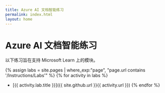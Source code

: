 ```yaml
---
title: Azure AI 文档智能练习
permalink: index.html
layout: home
---
```


# Azure AI 文档智能练习

以下练习旨在支持 Microsoft Learn 上的模块。


{% assign labs = site.pages | where_exp:"page", "page.url contains '/Instructions/Labs'" %} {% for activity in labs  %}
- [{{ activity.lab.title }}]({{ site.github.url }}{{ activity.url }}) {% endfor %}

